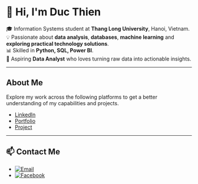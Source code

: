 # 👋 Hi, I'm Duc Thien  

🎓 Information Systems student at **Thang Long University**, Hanoi, Vietnam.  
💡 Passionate about **data analysis**, **databases**, **machine learning** and **exploring practical technology solutions**.  
📊 Skilled in **Python, SQL, Power BI**.  
🚀 Aspiring **Data Analyst** who loves turning raw data into actionable insights.  

---
## About Me

Explore my work across the following platforms to get a better understanding of my capabilities and projects.
- [LinkedIn](https://www.linkedin.com/in/%C4%91%E1%BB%A9c-thi%E1%BB%87n-v%C5%A9-991a40243/)
- [Portfolio](https://long-babcat-00f.notion.site/Vu-Duc-Thien-Data-Analyst-Portfolio-26db14dc3e1e80e8971de1cffbdd0ca8)
- [Project](https://www.datascienceportfol.io/vdt18022005)
---

## 📫 Contact Me
- [![Email](https://img.shields.io/badge/Email-yourname%40example.com-D14836?logo=gmail&logoColor=white)](mailto:vdt18022005@gmail.com)
- [![Facebook](https://img.shields.io/badge/Facebook-Vu%20Duc%20Thien-1877F2?logo=facebook&logoColor=white)](https://www.facebook.com/ducthienvu.2005/)

